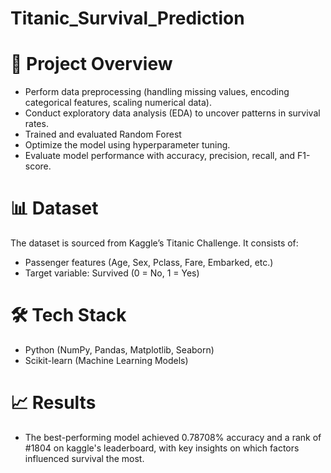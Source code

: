 # Titanic_Survival_Prediction

# 📌 Project Overview
  * Perform data preprocessing (handling missing values, encoding categorical features, scaling numerical data).
  * Conduct exploratory data analysis (EDA) to uncover patterns in survival rates.
  * Trained and evaluated Random Forest
  * Optimize the model using hyperparameter tuning.
  * Evaluate model performance with accuracy, precision, recall, and F1-score.

# 📊 Dataset
The dataset is sourced from Kaggle’s Titanic Challenge. It consists of:
  * Passenger features (Age, Sex, Pclass, Fare, Embarked, etc.)
  * Target variable: Survived (0 = No, 1 = Yes)

# 🛠️ Tech Stack
  * Python (NumPy, Pandas, Matplotlib, Seaborn)
  * Scikit-learn (Machine Learning Models)

# 📈 Results

  * The best-performing model achieved 0.78708% accuracy and a rank of #1804 on kaggle's leaderboard, with key insights on which factors influenced survival the most.
